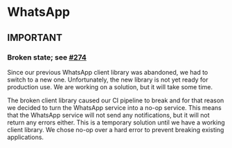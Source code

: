 # WhatsApp

## IMPORTANT

### Broken state; see [#274](https://github.com/buugaaga/go-notify/issues/274)

Since our previous WhatsApp client library was abandoned, we had to switch to a new one. Unfortunately, the new library
is not yet ready for production use. We are working on a solution, but it will take some time.

The broken client library caused our CI pipeline to break and for that reason we decided to turn the WhatsApp service
into a no-op service. This means that the WhatsApp service will not send any notifications, but it will not return any
errors either. This is a temporary solution until we have a working client library. We chose no-op over a hard error to
prevent breaking existing applications.

